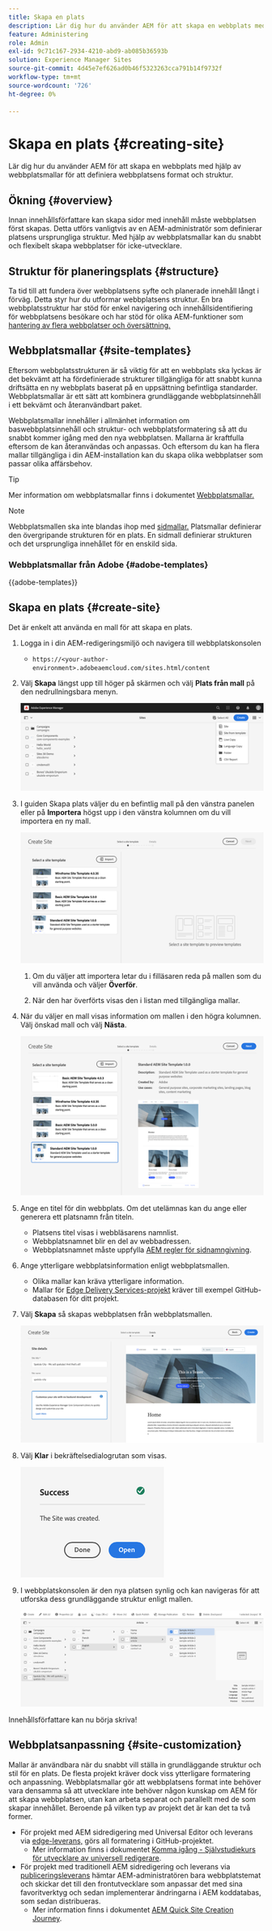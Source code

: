 ```yaml
---
title: Skapa en plats
description: Lär dig hur du använder AEM för att skapa en webbplats med hjälp av webbplatsmallar för att definiera webbplatsens format och struktur.
feature: Administering
role: Admin
exl-id: 9c71c167-2934-4210-abd9-ab085b36593b
solution: Experience Manager Sites
source-git-commit: 4d45e7ef626ad0b46f5323263cca791b14f9732f
workflow-type: tm+mt
source-wordcount: '726'
ht-degree: 0%

---
```



# Skapa en plats {#creating-site}

Lär dig hur du använder AEM för att skapa en webbplats med hjälp av webbplatsmallar för att definiera webbplatsens format och struktur.

## Ökning {#overview}

Innan innehållsförfattare kan skapa sidor med innehåll måste webbplatsen först skapas. Detta utförs vanligtvis av en AEM-administratör som definierar platsens ursprungliga struktur. Med hjälp av webbplatsmallar kan du snabbt och flexibelt skapa webbplatser för icke-utvecklare.

## Struktur för planeringsplats {#structure}

Ta tid till att fundera över webbplatsens syfte och planerade innehåll långt i förväg. Detta styr hur du utformar webbplatsens struktur. En bra webbplatsstruktur har stöd för enkel navigering och innehållsidentifiering för webbplatsens besökare och har stöd för olika AEM-funktioner som [hantering av flera webbplatser och översättning.](/help/sites-cloud/administering/msm-and-translation.md)

## Webbplatsmallar {#site-templates}

Eftersom webbplatsstrukturen är så viktig för att en webbplats ska lyckas är det bekvämt att ha fördefinierade strukturer tillgängliga för att snabbt kunna driftsätta en ny webbplats baserat på en uppsättning befintliga standarder. Webbplatsmallar är ett sätt att kombinera grundläggande webbplatsinnehåll i ett bekvämt och återanvändbart paket.

Webbplatsmallar innehåller i allmänhet information om baswebbplatsinnehåll och struktur- och webbplatsformatering så att du snabbt kommer igång med den nya webbplatsen. Mallarna är kraftfulla eftersom de kan återanvändas och anpassas. Och eftersom du kan ha flera mallar tillgängliga i din AEM-installation kan du skapa olika webbplatser som passar olika affärsbehov.

>[!TIP]
>
>Mer information om webbplatsmallar finns i dokumentet [Webbplatsmallar.](site-templates.md)

>[!NOTE]
>
>Webbplatsmallen ska inte blandas ihop med [sidmallar.](/help/sites-cloud/authoring/page-editor/templates.md) Platsmallar definierar den övergripande strukturen för en plats. En sidmall definierar strukturen och det ursprungliga innehållet för en enskild sida.

### Webbplatsmallar från Adobe {#adobe-templates}

{{adobe-templates}}

## Skapa en plats {#create-site}

Det är enkelt att använda en mall för att skapa en plats.

1. Logga in i din AEM-redigeringsmiljö och navigera till webbplatskonsolen

   * `https://<your-author-environment>.adobeaemcloud.com/sites.html/content`

1. Välj **Skapa** längst upp till höger på skärmen och välj **Plats från mall** på den nedrullningsbara menyn.

   ![Skapa en plats från en mall](../assets/create-site-from-template.png)

1. I guiden Skapa plats väljer du en befintlig mall på den vänstra panelen eller på **Importera** högst upp i den vänstra kolumnen om du vill importera en ny mall.

   ![Guiden Skapa webbplats](../assets/site-creation-wizard.png)

   1. Om du väljer att importera letar du i filläsaren reda på mallen som du vill använda och väljer **Överför**.

   1. När den har överförts visas den i listan med tillgängliga mallar.

1. När du väljer en mall visas information om mallen i den högra kolumnen. Välj önskad mall och välj **Nästa**.

   ![Välj en mall](../assets/select-site-template.png)

1. Ange en titel för din webbplats. Om det utelämnas kan du ange eller generera ett platsnamn från titeln.

   * Platsens titel visas i webbläsarens namnlist.
   * Webbplatsnamnet blir en del av webbadressen.
   * Webbplatsnamnet måste uppfylla [AEM regler för sidnamngivning](/help/sites-cloud/authoring/sites-console/organizing-pages.md#page-name-restrictions-and-best-practices).

1. Ange ytterligare webbplatsinformation enligt webbplatsmallen.

   * Olika mallar kan kräva ytterligare information.
   * Mallar för [Edge Delivery Services-projekt](https://www.aem.live/developer/ue-tutorial) kräver till exempel GitHub-databasen för ditt projekt.

1. Välj **Skapa** så skapas webbplatsen från webbplatsmallen.

   ![Information om den nya platsen](../assets/create-site-details.png)

1. Välj **Klar** i bekräftelsedialogrutan som visas.

   ![Dialogrutan Slutfört](../assets/success.png)

1. I webbplatskonsolen är den nya platsen synlig och kan navigeras för att utforska dess grundläggande struktur enligt mallen.

   ![Ny webbplatsstruktur](../assets/new-site.png)

Innehållsförfattare kan nu börja skriva!

## Webbplatsanpassning {#site-customization}

Mallar är användbara när du snabbt vill ställa in grundläggande struktur och stil för en plats. De flesta projekt kräver dock viss ytterligare formatering och anpassning. Webbplatsmallar gör att webbplatsens format inte behöver vara densamma så att utvecklare inte behöver någon kunskap om AEM för att skapa webbplatsen, utan kan
arbeta separat och parallellt med de som skapar innehållet. Beroende på vilken typ av projekt det är kan det ta två former.

* För projekt med AEM sidredigering med Universal Editor och leverans via [edge-leverans,](/help/edge/overview.md) görs all formatering i GitHub-projektet.
   * Mer information finns i dokumentet [Komma igång - Självstudiekurs för utvecklare av universell redigerare](https://www.aem.live/developer/ue-tutorial).
* För projekt med traditionell AEM sidredigering och leverans via [publiceringsleverans](/help/sites-cloud/authoring/author-publish.md) hämtar AEM-administratören bara webbplatstemat och skickar det till den frontutvecklare som anpassar det med sina favoritverktyg och sedan implementerar ändringarna i AEM koddatabas, som sedan distribueras.
   * Mer information finns i dokumentet [AEM Quick Site Creation Journey](/help/journey-sites/quick-site/overview.md).
